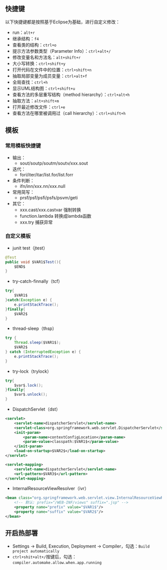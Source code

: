 ## 快捷键
以下快捷键都是按照基于Eclipse为基础，进行自定义修改：

- run：`alt+r`
- 继承结构：`f4`
- 查看类的结构：`ctrl+o`
- 提示方法参数类型（Parameter Info）：`ctrl+alt+/`
- 修改变量名和方法名：`alt+shift+r`
- 大小写转换：`ctrl+shift+y`
- 打开代码在文件中的位置：`ctrl+shift+n`
- 抽取局部变量为成员变量：`ctrl+alt+f`
- 全局查找：`ctrl+h`
- 显示UML结构图：`ctrl+shift+u`
- 查看方法的多层重写结构（method hierarchy）：`ctrl+alt+h`
- 抽取方法：`alt+shift+m`
- 打开最近修改文件：`ctrl+e`
- 查看方法在哪里被调用过（call hierarchy）：`ctrl+shift+h`


## 模板

### 常用模板快捷键
- 输出：
    - sout/soutp/soutm/soutv/xxx.sout
- 迭代：
    - fori/iter/itar/list.for/list.forr
- 条件判断：
    - ifn/inn/xxx.nn/xxx.null
- 常用简写：
    - prsf/psf/psfi/psfs/psvm/geti
- 其它：
    - xxx.cast/xxx.castvar 强制转换
    - function.lambda 转换成lambda函数
    - xxx.try 捕获异常
    
### 自定义模板

-   junit test（jtest）

```java
@Test
public void $VAR1$Test(){
    $END$
}
```

-   try-catch-finnally（tcf）

```java
try{
    $VAR1$
}catch(Exception e) {
    e.printStackTrace();
}finally{
    $VAR2$
}
```

-   thread-sleep（thsp）

```java
try {
    Thread.sleep($VAR1$);
    $VAR2$
} catch (InterruptedException e) {
    e.printStackTrace();
}
```

-   try-lock（trylock）

```java
try{
    $var$.lock();
}finally{
    $var$.unlock();
}
```

-   DispatchServlet（dst）

``` xml
<servlet>
    <servlet-name>dispatcherServlet</servlet-name>
    <servlet-class>org.springframework.web.servlet.DispatcherServlet</servlet-class>
    <init-param>
        <param-name>contextConfigLocation</param-name>
        <param-value>classpath:$VAR1$</param-value>
    </init-param>
    <load-on-startup>$VAR2$</load-on-startup>
</servlet>

<servlet-mapping>
    <servlet-name>dispatcherServlet</servlet-name>
    <url-pattern>$VAR3$</url-pattern>
</servlet-mapping>
```

-   InternalResourceViewResolver（ivr）

```xml
<bean class="org.springframework.web.servlet.view.InternalResourceViewResolver">
    <!-- 默认: prefix="/WEB-INF/views" suffix=".jsp" -->
    <property name="prefix" value="$VAR1$"/>
    <property name="suffix" value="$VAR2$"/>
</bean>
```



## 开启热部署

-   Settings -> Build, Execution, Deployment -> Compiler，勾选：`Build project automatically`
-   `ctrl+shit+alt+/`按键后，勾选：`compiler.automake.allow.when.app.running`

